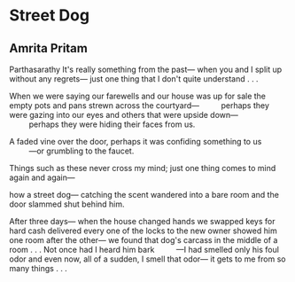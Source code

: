 # Street Dog
## Amrita Pritam
Parthasarathy
It's really something from the past—
when you and I split up
without any regrets—
just one thing that I don't quite understand . . .

When we were saying our farewells
and our house was up for sale
the empty pots and pans strewn across the courtyard—
         perhaps they were gazing into our eyes
and others that were upside down—
         perhaps they were hiding their faces from us.

A faded vine over the door,
perhaps it was confiding something to us
         —or grumbling to the faucet.

Things such as these
never cross my mind;
just one thing comes to mind again and again—

how a street dog—
catching the scent
wandered into a bare room
and the door slammed shut behind him.

After three days—
when the house changed hands
we swapped keys for hard cash
delivered every one of the locks to the new owner
showed him one room after the other—
we found that dog's carcass in the middle of a room . . .
Not once had I heard him bark
         —I had smelled only his foul odor
and even now, all of a sudden, I smell that odor—
it gets to me from so many things . . .